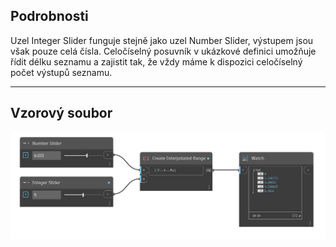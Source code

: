 ## Podrobnosti
Uzel Integer Slider funguje stejně jako uzel Number Slider, výstupem jsou však pouze celá čísla. Celočíselný posuvník v ukázkové definici umožňuje řídit délku seznamu a zajistit tak, že vždy máme k dispozici celočíselný počet výstupů seznamu.
___
## Vzorový soubor

![Integer Slider](./CoreNodeModels.Input.IntegerSlider64Bit_img.jpg)

